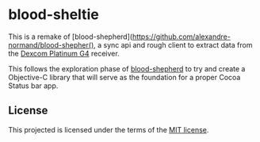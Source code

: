 blood-sheltie
=============

This is a remake of [blood-shepherd](https://github.com/alexandre-normand/blood-shepher(), a sync api and rough client to extract data from the [Dexcom Platinum G4](http://dexcom.com/dexcom-g4-platinum) receiver.

This follows the exploration phase of [blood-shepherd](https://github.com/alexandre-normand/blood-shepherd) to try and create a Objective-C library that will serve as the foundation for a proper Cocoa Status bar app. 

License
-------
This projected is licensed under the terms of the [MIT license](LICENSE.md). 
